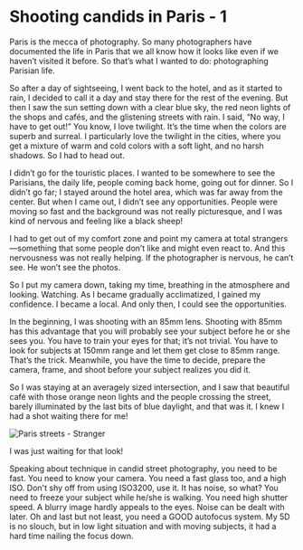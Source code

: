 # Shooting candids in Paris - 1

Paris is the mecca of photography. So many photographers have documented the life in Paris that we all know how it looks like even if we haven’t visited it before. So that’s what I wanted to do: photographing Parisian life.

So after a day of sightseeing, I went back to the hotel, and as it started to rain, I decided to call it a day and stay there for the rest of the evening. But then I saw the sun setting down with a clear blue sky, the red neon lights of the shops and cafés, and the glistening streets with rain. I said, “No way, I have to get out!” You know, I love twilight. It’s the time when the colors are superb and surreal. I particularly love the twilight in the cities, where you get a mixture of warm and cold colors with a soft light, and no harsh shadows. So I had to head out.

I didn’t go for the touristic places. I wanted to be somewhere to see the Parisians, the daily life, people coming back home, going out for dinner. So I didn’t go far; I stayed around the hotel area, which was far away from the center. But when I came out, I didn’t see any opportunities. People were moving so fast and the background was not really picturesque, and I was kind of nervous and feeling like a black sheep!

I had to get out of my comfort zone and point my camera at total strangers—something that some people don’t like and might even react to. And this nervousness was not really helping. If the photographer is nervous, he can’t see. He won’t see the photos.

So I put my camera down, taking my time, breathing in the atmosphere and looking. Watching. As I became gradually acclimatized, I gained my confidence. I became a local. And only then, I could see the opportunities.

In the beginning, I was shooting with an 85mm lens. Shooting with 85mm has this advantage that you will probably see your subject before he or she sees you. You have to train your eyes for that; it’s not trivial. You have to look for subjects at 150mm range and let them get close to 85mm range. That’s the trick. Meanwhile, you have the time to decide, prepare the camera, frame, and shoot before your subject realizes you did it.

So I was staying at an averagely sized intersection, and I saw that beautiful café with those orange neon lights and the people crossing the street, barely illuminated by the last bits of blue daylight, and that was it. I knew I had a shot waiting there for me!

![Paris streets - Stranger](http://farm6.static.flickr.com/5096/5569672300_92a3418b35.jpg)

I was just waiting for that look!

Speaking about technique in candid street photography, you need to be fast. You need to know your camera. You need a fast glass too, and a high ISO. Don't shy off from using ISO3200, use it. It has noise, so what? You need to freeze your subject while he/she is walking. You need high shutter speed. A blurry image hardly appeals to the eyes. Noise can be dealt with later. Oh and last but not least, you need a GOOD autofocus system. My 5D is no slouch, but in low light situation and with moving subjects, it had a hard time nailing the focus down.